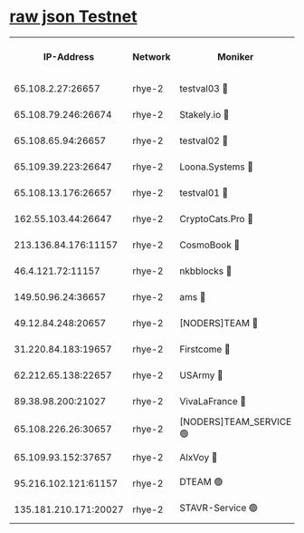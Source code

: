 
[raw json Testnet](https://rpc-check.quickt.stavr.tech/quickt/rpc-quickt-result.json)
=


<table><tr><th>IP-Address</th><th>Network</th><th>Moniker</th><th>Latest Block Height</th><th>Earliest Block Height</th><th>Catching Up</th><th>Tx Index</th><th>Voting Power</th><th>Scan Time</th></tr><tr><td>65.108.2.27:26657</td><td>rhye-2</td><td>testval03 🔴</td><td>335938</td><td>1</td><td>False</td><td>on</td><td>11002050</td><td>2024-01-14T16:52:09.386588200UTC</td></tr><tr><td>65.108.79.246:26674</td><td>rhye-2</td><td>Stakely.io 🔴</td><td>335939</td><td>1</td><td>False</td><td>on</td><td>10010</td><td>2024-01-14T16:52:13.867958324UTC</td></tr><tr><td>65.108.65.94:26657</td><td>rhye-2</td><td>testval02 🔴</td><td>335940</td><td>1</td><td>False</td><td>on</td><td>11002050</td><td>2024-01-14T16:52:16.643942200UTC</td></tr><tr><td>65.109.39.223:26647</td><td>rhye-2</td><td>Loona.Systems 🔴</td><td>335940</td><td>1</td><td>False</td><td>off</td><td>86949</td><td>2024-01-14T16:52:19.037404581UTC</td></tr><tr><td>65.108.13.176:26657</td><td>rhye-2</td><td>testval01 🔴</td><td>335940</td><td>1</td><td>False</td><td>on</td><td>13082010</td><td>2024-01-14T16:52:19.855414616UTC</td></tr><tr><td>162.55.103.44:26647</td><td>rhye-2</td><td>CryptoCats.Pro 🔴</td><td>335946</td><td>1</td><td>False</td><td>off</td><td>9999</td><td>2024-01-14T16:52:52.275935168UTC</td></tr><tr><td>213.136.84.176:11157</td><td>rhye-2</td><td>CosmoBook 🔴</td><td>335945</td><td>65301</td><td>False</td><td>off</td><td>1528057</td><td>2024-01-14T16:52:45.861666599UTC</td></tr><tr><td>46.4.121.72:11157</td><td>rhye-2</td><td>nkbblocks 🔴</td><td>335937</td><td>70101</td><td>False</td><td>off</td><td>81491</td><td>2024-01-14T16:52:01.385878447UTC</td></tr><tr><td>149.50.96.24:36657</td><td>rhye-2</td><td>ams 🔴</td><td>335943</td><td>133501</td><td>False</td><td>on</td><td>10786</td><td>2024-01-14T16:52:35.289027800UTC</td></tr><tr><td>49.12.84.248:20657</td><td>rhye-2</td><td>[NODERS]TEAM 🔴</td><td>335943</td><td>146001</td><td>False</td><td>on</td><td>59690</td><td>2024-01-14T16:52:32.827062486UTC</td></tr><tr><td>31.220.84.183:19657</td><td>rhye-2</td><td>Firstcome 🔴</td><td>335938</td><td>165001</td><td>False</td><td>off</td><td>724902</td><td>2024-01-14T16:52:09.027176195UTC</td></tr><tr><td>62.212.65.138:22657</td><td>rhye-2</td><td>USArmy 🔴</td><td>335938</td><td>198001</td><td>False</td><td>on</td><td>59069</td><td>2024-01-14T16:52:08.642109021UTC</td></tr><tr><td>89.38.98.200:21027</td><td>rhye-2</td><td>VivaLaFrance 🔴</td><td>335937</td><td>220501</td><td>False</td><td>off</td><td>10000</td><td>2024-01-14T16:52:03.867242835UTC</td></tr><tr><td>65.108.226.26:30657</td><td>rhye-2</td><td>[NODERS]TEAM_SERVICE 🟢</td><td>335940</td><td>241501</td><td>False</td><td>on</td><td>0</td><td>2024-01-14T16:52:19.416275871UTC</td></tr><tr><td>65.109.93.152:37657</td><td>rhye-2</td><td>AlxVoy 🔴</td><td>335938</td><td>315173</td><td>False</td><td>on</td><td>143351</td><td>2024-01-14T16:52:06.230841947UTC</td></tr><tr><td>95.216.102.121:61157</td><td>rhye-2</td><td>DTEAM 🟢</td><td>335939</td><td>321801</td><td>False</td><td>on</td><td>0</td><td>2024-01-14T16:52:14.213261880UTC</td></tr><tr><td>135.181.210.171:20027</td><td>rhye-2</td><td>STAVR-Service 🟢</td><td>335942</td><td>334501</td><td>False</td><td>on</td><td>0</td><td>2024-01-14T16:52:30.435519609UTC</td></tr></table>